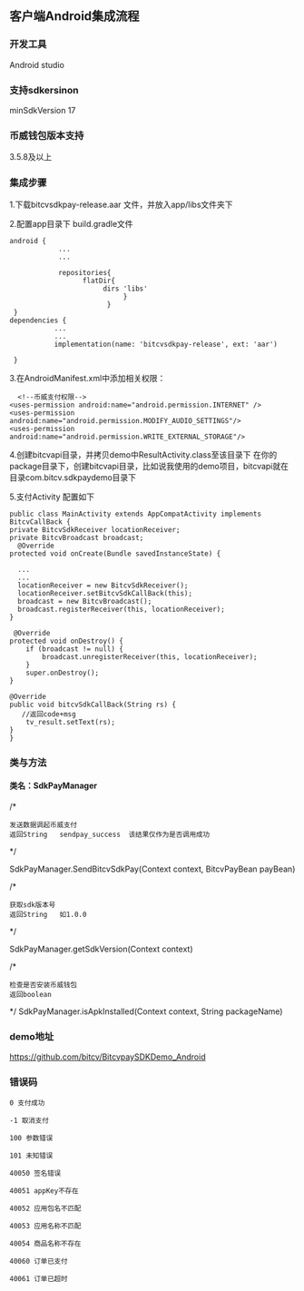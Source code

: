 ## 客户端Android集成流程

### 开发工具
Android studio

### 支持sdkersinon
minSdkVersion 17

### 币威钱包版本支持
3.5.8及以上

### 集成步骤
1.下载bitcvsdkpay-release.aar 文件，并放入app/libs文件夹下

2.配置app目录下 build.gradle文件



    android {
                ...
                ...

                repositories{
                      flatDir{
                           dirs 'libs'
                                }
                            }
     }
    dependencies {
               ...
               ...
               implementation(name: 'bitcvsdkpay-release', ext: 'aar')

     }

3.在AndroidManifest.xml中添加相关权限：


      <!--币威支付权限-->
    <uses-permission android:name="android.permission.INTERNET" />
    <uses-permission android:name="android.permission.MODIFY_AUDIO_SETTINGS"/>
    <uses-permission android:name="android.permission.WRITE_EXTERNAL_STORAGE"/>

4.创建bitcvapi目录，并拷贝demo中ResultActivity.class至该目录下
在你的package目录下，创建bitcvapi目录，比如说我使用的demo项目，bitcvapi就在目录com.bitcv.sdkpaydemo目录下

5.支付Activity 配置如下

    public class MainActivity extends AppCompatActivity implements BitcvCallBack {
    private BitcvSdkReceiver locationReceiver;
    private BitcvBroadcast broadcast;
      @Override
    protected void onCreate(Bundle savedInstanceState) {

      ...
      ...
      locationReceiver = new BitcvSdkReceiver();
      locationReceiver.setBitcvSdkCallBack(this);
      broadcast = new BitcvBroadcast();
      broadcast.registerReceiver(this, locationReceiver);
    }

     @Override
    protected void onDestroy() {
        if (broadcast != null) {
            broadcast.unregisterReceiver(this, locationReceiver);
        }
        super.onDestroy();
    }

    @Override
    public void bitcvSdkCallBack(String rs) {
       //返回code+msg
        tv_result.setText(rs);
    }
    }

### 类与方法
#### 类名：SdkPayManager

 /*

    发送数据调起币威支付
    返回String   sendpay_success  该结果仅作为是否调用成功
 */

SdkPayManager.SendBitcvSdkPay(Context context, BitcvPayBean payBean)


/*

    获取sdk版本号
    返回String   如1.0.0
 */

SdkPayManager.getSdkVersion(Context context)



/*

    检查是否安装币威钱包
    返回boolean
 */
SdkPayManager.isApkInstalled(Context context, String packageName)

### demo地址

https://github.com/bitcv/BitcvpaySDKDemo_Android

### 错误码

    0 支付成功

    -1 取消支付

    100 参数错误

    101 未知错误

    40050 签名错误

    40051 appKey不存在

    40052 应用包名不匹配

    40053 应用名称不匹配

    40054 商品名称不存在

    40060 订单已支付

    40061 订单已超时